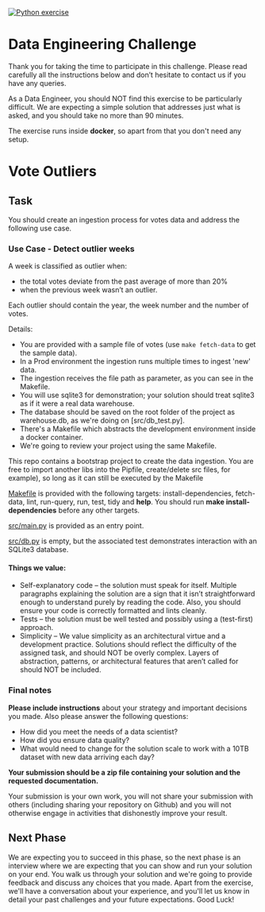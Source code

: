 [![Python exercise](https://github.com/EqualExperts/data-engineering-exercise-python/actions/workflows/python-exercise.yml/badge.svg)](https://github.com/EqualExperts/data-studio-exercise-python-sql/actions/workflows/python-exercise.yml)
# Data Engineering Challenge
Thank you for taking the time to participate in this challenge. Please read carefully all the instructions below and don’t hesitate to contact us if you have any queries.

As a Data Engineer, you should NOT find this exercise to be particularly difficult. 
We are expecting a simple solution that addresses just what is asked, and you should take no more than 90 minutes.

The exercise runs inside **docker**, so apart from that you don't need any setup.

# Vote Outliers 

## Task

You should create an ingestion process for votes data and address the following use case.

### Use Case - Detect outlier weeks

A week is classified as outlier when: 

- the total votes deviate from the past average of more than 20%
- when the previous week wasn’t an outlier. 

Each outlier should contain the year, the week number and the number of votes.

Details:
- You are provided with a sample file of votes (use ``make fetch-data`` to get the sample data). 
- In a Prod environment the ingestion runs multiple times to ingest 'new' data.
- The ingestion receives the file path as parameter, as you can see in the Makefile.
- You will use sqlite3 for demonstration; your solution should treat sqlite3 as if it were a real data warehouse.
- The database should be saved on the root folder of the project as warehouse.db, as we're doing on [src/db_test.py].
- There's a Makefile which abstracts the development environment inside a docker container.
- We're going to review your project using the same Makefile.
  
This repo contains a bootstrap project to create the data ingestion.
You are free to import another libs into the Pipfile, create/delete src files, for example), so long as it can still be executed by the Makefile

[Makefile](Makefile) is provided with the following targets: install-dependencies, fetch-data, lint, run-query, run, test, tidy and **help**. You should run **make install-dependencies** before any other targets.

[src/main.py](src/main.py) is provided as an entry point.

[src/db.py](src/db.py) is empty, but the associated test demonstrates interaction with an SQLite3 database.

#### Things we value:
- Self-explanatory code – the solution must speak for itself. Multiple paragraphs explaining the solution are a sign that it isn’t straightforward enough to understand purely by reading the code. Also, you should ensure your code is correctly formatted and lints cleanly.
- Tests – the solution must be well tested and possibly using a (test­-first) approach.
- Simplicity – We value simplicity as an architectural virtue and a development practice. Solutions should reflect the difficulty of the assigned task, and should NOT be overly complex. Layers of abstraction, patterns, or architectural features that aren’t called for should NOT be included.

### Final notes
**Please include instructions** about your strategy and important decisions you made. Also please answer the following questions: 
- How did you meet the needs of a data scientist?
- How did you ensure data quality?
- What would need to change for the solution scale to work with a 10TB dataset with new data arriving each day?

**Your submission should be a zip file containing your solution and the requested documentation.**

Your submission is your own work, you will not share your submission with others (including sharing your repository on Github) and you will not otherwise engage in activities that dishonestly improve your result.

## Next Phase
We are expecting you to succeed in this phase, so the next phase is an interview where we are expecting that you can show and run your solution on your end. 
You walk us through your solution and we're going to provide feedback and discuss any choices that you made.
Apart from the exercise, we'll have a conversation about your experience, and you'll let us know in detail your past challenges and your future expectations. Good Luck!
